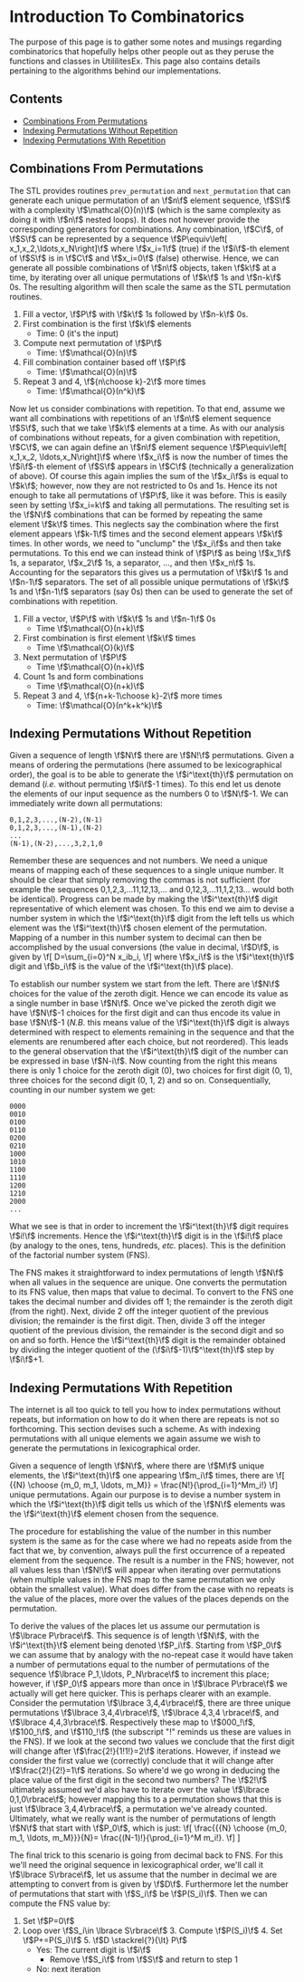 Introduction To Combinatorics
=============================

The purpose of this page is to gather some notes and musings regarding
combinatorics that hopefully helps other people out as they peruse the functions
and classes in UtililitesEx.  This page also contains details pertaining to the 
algorithms behind our implementations.

Contents
--------

- [Combinations From Permutations](#combinations-from-permutations)
- [Indexing Permutations Without Repetition](#indexing-permutations-without-repetition)  
- [Indexing Permutations With Repetition](#indexing-permutations-with-repetition)

Combinations From Permutations
------------------------------

The STL provides routines `prev_permutation` and `next_permutation` that can 
generate each unique permutation of an \f$n\f$ element sequence, \f$S\f$ with a 
complexity \f$\mathcal{O}(n)\f$ (which is the same complexity as doing it 
with \f$n\f$ nested loops).  It does not however provide the corresponding 
generators for combinations. Any combination, \f$C\f$, of \f$S\f$ can be 
represented by a sequence \f$P\equiv\left[ x_1,x_2,\ldots,x_N\right]\f$ where 
\f$x_i=1\f$ (true) if the \f$i\f$-th element of \f$S\f$ is in \f$C\f$ and 
\f$x_i=0\f$ (false) otherwise.  Hence, we can generate all possible 
combinations of \f$n\f$ objects, taken \f$k\f$ at a time, by iterating over all 
unique permutations of \f$k\f$ 1s and \f$n-k\f$ 0s.  The resulting algorithm 
will then scale the same as the STL permutation routines. 

1. Fill a vector, \f$P\f$ with \f$k\f$ 1s followed by \f$n-k\f$ 0s.
2. First combination is the first \f$k\f$ elements
   - Time: 0 (it's the input)
3. Compute next permutation of \f$P\f$
   - Time: \f$\mathcal{O}(n)\f$
4. Fill combination container based off \f$P\f$
   - Time: \f$\mathcal{O}(n)\f$
5. Repeat 3 and 4, \f${n\choose k}-2\f$ more times
   - Time: \f$\mathcal{O}(n^k)\f$   

Now let us consider combinations with repetition.  To that end, assume we want 
all combinations with repetitions of an \f$n\f$ element sequence \f$S\f$, 
such that we take \f$k\f$ elements at a time.  As with our analysis of 
combinations without repeats, for a given combination with repetition, \f$C\f$,
we can again define an \f$n\f$ element sequence \f$P\equiv\left[ x_1,x_2,
\ldots,x_N\right]\f$ where \f$x_i\f$ is now the number of times the 
\f$i\f$-th element of \f$S\f$ appears in \f$C\f$ (technically a 
generalization of above).  Of course this again implies the sum of the 
\f$x_i\f$s is equal to \f$k\f$; however, now they are not restricted to 0s 
and 1s.  Hence its not enough to take all permutations of \f$P\f$, like it 
was before.  This is easily seen by setting \f$x_i=k\f$ and taking all 
permutations.  The resulting set is the \f$N\f$ combinations that can be 
formed by repeating the same element \f$k\f$ times.  This neglects say the 
combination where the first element appears \f$k-1\f$ times and the second 
element appears \f$k\f$ times.  In other words, we need to "unclump" the 
\f$x_i\f$s and then take permutations.  To this end we can instead think of 
\f$P\f$ as being \f$x_1\f$ 1s, a separator, \f$x_2\f$ 1s, a separator, ..., 
and then \f$x_n\f$ 1s. Accounting for the separators this gives us a 
permutation of \f$k\f$ 1s and \f$n-1\f$ separators.  The set of all possible 
unique permutations of \f$k\f$ 1s and \f$n-1\f$ separators (say 0s) then can be
used to generate the set of combinations with repetition.

1. Fill a vector, \f$P\f$ with \f$k\f$ 1s and \f$n-1\f$ 0s
   - Time \f$\mathcal{O}(n+k)\f$
2. First combination is first element \f$k\f$ times
   - Time \f$\mathcal{O}(k)\f$
3. Next permutation of \f$P\f$
   - Time \f$\mathcal{O}(n+k)\f$
4. Count 1s and form combinations
   - Time \f$\mathcal{O}(n+k)\f$ 
5. Repeat 3 and 4, \f${n+k-1\choose k}-2\f$ more times
   - Time: \f$\mathcal{O}(n^k+k^k)\f$           

Indexing Permutations Without Repetition
----------------------------------------

Given a sequence of length \f$N\f$ there are \f$N!\f$ permutations.  Given a 
means of ordering the permutations (here assumed to be lexicographical order), 
the goal is to be able to generate the \f$i^\text{th}\f$ permutation on 
demand (*i.e.* without permuting \f$i\f$-1 times).  To this end let us denote 
the elements of our input sequence as the numbers 0 to \f$N\f$-1.  We can 
immediately write down all permutations:
```
0,1,2,3,...,(N-2),(N-1)
0,1,2,3,...,(N-1),(N-2)
...
(N-1),(N-2),...,3,2,1,0
```
Remember these are sequences and not numbers. We need a unique means of mapping 
each of these sequences to a single unique number.  It should be clear that
simply removing the commas is not sufficient (for example the sequences
0,1,2,3,...11,12,13,... and 0,12,3,...11,1,2,13... would both be identical).
Progress can be made by making the \f$i^\text{th}\f$ digit representative of
which element was chosen.  To this end we aim to devise a number system in which
the \f$i^\text{th}\f$ digit from the left tells us which element was the 
\f$i^\text{th}\f$ chosen element of the permutation.  Mapping of a number in
this number system to decimal can then be accomplished by the usual 
conversions (the value in decimal, \f$D\f$, is given by 
\f[
D=\sum_{i=0}^N x_ib_i,
\f]
where \f$x_i\f$ is the \f$i^\text{th}\f$ digit and \f$b_i\f$ is the value of the
\f$i^\text{th}\f$ place). 

To establish our number system we start from the left.  There are \f$N\f$ 
choices for the value of the zeroth digit.  Hence we can encode its value as 
a single number in base \f$N\f$.  Once we've picked the zeroth digit we have 
\f$N\f$-1 choices for the first digit and can thus encode its value in base 
\f$N\f$-1 (*N.B.* this means value of the \f$i^\text{th}\f$ digit is always 
determined with respect to elements remaining in the sequence and that the 
elements are renumbered after each choice, but not reordered).  This leads to
the general observation that the \f$i^\text{th}\f$ digit of the number can
be expressed in base \f$N-i\f$.  Now counting from the right this means there 
is only 1 choice for the zeroth digit (0), two choices for first digit (0, 1), 
three choices for the second digit (0, 1, 2) and so on.  Consequentially, 
counting in our number system we get:
```
0000
0010
0100
0110
0200
0210
1000
1010
1100
1110
1200
1210
2000
...
```
What we see is that in order to increment the \f$i^\text{th}\f$ digit requires
\f$i!\f$ increments.  Hence the \f$i^\text{th}\f$ digit is in the \f$i!\f$ 
place (by analogy to the ones, tens, hundreds, *etc.* places).  This is the 
definition of the factorial number system (FNS).

The FNS makes it straightforward to index permutations of length \f$N\f$ when 
all values in the sequence are unique.  One converts the permutation to its FNS
value, then maps that value to decimal.  To convert to the FNS one takes the 
decimal number and divides off 1; the remainder is the zeroth digit (from 
the right).  Next, divide 2 off the integer quotient of the previous division;
the remainder is the first digit.  Then, divide 3 off the integer quotient
of the previous division, the remainder is the second digit and so on and so 
forth.  Hence the \f$i^\text{th}\f$ digit is the remainder obtained by dividing 
the integer quotient of the (\f$i\f$-1)\f$^\text{th}\f$ step by \f$i\f$+1.

Indexing Permutations With Repetition
-------------------------------------

The internet is all too quick to tell you how to index permutations without 
repeats, but information on how to do it when there are repeats is not so 
forthcoming.  This section devises such a scheme.  As with indexing permutations
with all unique elements we again assume we wish to generate the permutations in
lexicographical order.

Given a sequence of length \f$N\f$, where there are \f$M\f$ unique elements, 
the \f$i^\text{th}\f$ one appearing \f$m_i\f$ times, there are 
\f[ 
{{N} \choose {m_0, m_1, \ldots, m_M}} = \frac{N!}{\prod_{i=1}^Mm_i!}
\f]
unique permutations.  Again our purpose is to devise a number system in which
the \f$i^\text{th}\f$ digit tells us which of the \f$N\f$ elements was the 
\f$i^\text{th}\f$ element chosen from the sequence.

The procedure for establishing the value of the number in this number system is 
the same as for the case where we had no repeats aside from the fact that we, by
convention, always pull the first occurrence of a repeated element from the 
sequence.  The result is a number  in the FNS; however, not all values less than
\f$N!\f$ will appear when iterating over permutations (when multiple values 
in the FNS map to the same permutation we only obtain the smallest value).  What 
does differ from the case with no repeats is the value of the places, more over
the values of the places depends on the permutation.

To derive the values of the places let us assume our permutation is 
\f$\lbrace P\rbrace\f$.  This sequence is of length \f$N\f$, with the 
\f$i^\text{th}\f$ element being denoted \f$P_i\f$.  Starting from \f$P_0\f$ we 
can assume that by analogy with the no-repeat case it would have taken a 
number of permutations equal to the number of permutations of the sequence 
\f$\lbrace P_1,\ldots, P_N\rbrace\f$ to increment this place; however, if 
\f$P_0\f$ appears more than once in \f$\lbrace P\rbrace\f$ we actually will get 
here quicker. This is perhaps clearer with an 
example.  Consider the permutation \f$\lbrace 3,4,4\rbrace\f$, there are three 
unique permutations \f$\lbrace 3,4,4\rbrace\f$, \f$\lbrace 4,3,4 \rbrace\f$, and
\f$\lbrace 4,4,3\rbrace\f$. Respectively these map to \f$000_!\f$, \f$100_!\f$, 
and \f$110_!\f$ (the subscript "!" reminds us these are values in the FNS).  If 
we look at the second two values we conclude that the first digit will change 
after \f$\frac{2!}{1!1!}=2\f$ iterations.  However, if instead we consider the 
first value we (correctly) conclude that it will change after 
\f$\frac{2!}{2!}=1\f$ iterations.  So where'd we go wrong in deducing the place 
value of the first digit in the second two numbers?  The \f$2!\f$ ultimately 
assumed we'd also have to iterate over the value \f$\lbrace 0,1,0\rbrace\f$; 
however mapping this to a permutation shows that this is just 
\f$\lbrace 3,4,4\rbrace\f$, a permutation we've already counted.  Ultimately, 
what we really want is the number of permutations of length \f$N\f$ that start 
with \f$P_0\f$, which is just:
\f[
\frac{{{N} \choose {m_0, m_1, \ldots, m_M}}}{N}=
\frac{(N-1)!}{\prod_{i=1}^M m_i!}.
\f]
]

The final trick to this scenario is going from decimal back to FNS.  For this
we'll need the original sequence in lexicographical order, we'll call it 
\f$\lbrace S\rbrace\f$, let us assume that the number in decimal we are 
attempting to convert from is given by \f$D\f$. Furthermore let the number of 
permutations that start with \f$S_i\f$ be \f$P(S_i)\f$. Then we can compute the
FNS value by:

1. Set \f$P=0\f$
2. Loop over \f$S_i\in \lbrace S\rbrace\f$
   3. Compute \f$P(S_i)\f$
   4. Set \f$P+=P(S_i)\f$
   5. \f$D \stackrel{?}{\lt} P\f$
      - Yes: The current digit is \f$i\f$
        - Remove \f$S_i\f$ from \f$S\f$ and return to step 1
      - No: next iteration 
